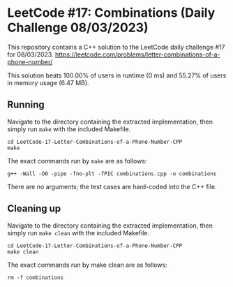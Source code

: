 # LeetCode #17: Combinations (Daily Challenge 08/03/2023)
This repository contains a C++ solution to the LeetCode daily challenge #17 for 08/03/2023. https://leetcode.com/problems/letter-combinations-of-a-phone-number/

This solution beats 100.00% of users in runtime (0 ms) and 55.27% of users in memory usage (6.47 MB). 

## Running
Navigate to the directory containing the extracted implementation, then simply run `make` with the included Makefile.
```
cd LeetCode-17-Letter-Combinations-of-a-Phone-Number-CPP
make
```

The exact commands run by `make` are as follows:

```
g++ -Wall -O0 -pipe -fno-plt -fPIC combinations.cpp -o combinations
```

There are no arguments; the test cases are hard-coded into the C++ file.

## Cleaning up
Navigate to the directory containing the extracted implementation, then simply run `make clean` with the included Makefile.

```
cd LeetCode-17-Letter-Combinations-of-a-Phone-Number-CPP
make clean
```

The exact commands run by make clean are as follows:

```
rm -f combinations
```